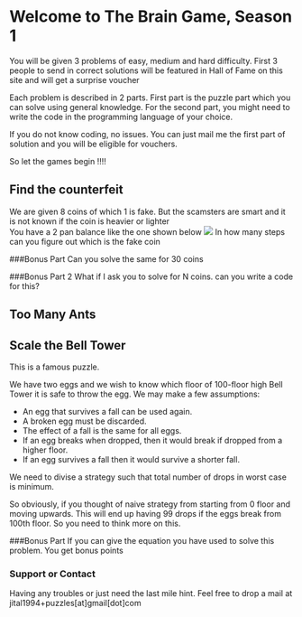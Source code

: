 # Welcome to The Brain Game, Season 1

You will be given 3 problems of easy, medium and hard difficulty. First 3 people to send in correct solutions will be featured in Hall of Fame on this site and will get a surprise voucher

Each problem is described in 2 parts. First part is the puzzle part which you can solve using general knowledge.
For the second part, you might need to write the code in the programming language of your choice.  

If you do not know coding, no issues. You can just mail me the first part of solution and you will be eligible for vouchers.

So let the games begin !!!! 

## Find the counterfeit 
We are given 8 coins of which 1 is fake. 
But the scamsters are smart and it is not known if the coin is heavier or lighter  
You have a 2 pan balance like the one shown below
<img src="https://assets.telegraphindia.com/telegraph/c33930ea-b58d-4cb3-ba31-13adbec14f26.jpg">
In how many steps can you figure out which is the fake coin   

###Bonus Part
Can you solve the same for 30 coins 

###Bonus Part 2
What if I ask you to solve for N coins. can you write a code for this?

## Too Many Ants


## Scale the Bell Tower
This is a famous puzzle. 

We have two eggs and we wish to know which floor of 100-floor high Bell Tower it is safe to throw the egg.
We may make a few assumptions:

- An egg that survives a fall can be used again.
- A broken egg must be discarded.
- The effect of a fall is the same for all eggs.
- If an egg breaks when dropped, then it would break if dropped from a higher floor.
- If an egg survives a fall then it would survive a shorter fall.

We need to divise a strategy such that total number of drops in worst case is minimum. 

So obviously, if you thought of naive strategy from starting from 0 floor and moving upwards.
This will end up having 99 drops if the eggs break from 100th floor. 
So you need to think more on this.


###Bonus Part
If you can give the equation you have used to solve this problem. You get bonus points  

### Support or Contact
Having any troubles or just need the last mile hint. Feel free to drop a mail at jital1994+puzzles[at]gmail[dot]com
